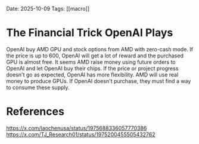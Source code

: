 Date: 2025-10-09
Tags: [[macro]]

# The Financial Trick OpenAI Plays

OpenAI buy AMD GPU and stock options from AMD with zero-cash mode.
If the price is up to 600, OpenAI will get a lot of reward and the purchased GPU is almost free. It seems AMD raise money using future orders to OpenAI and let OpenAI buy their chips.
If the price or project progress doesn't go as expected, OpenAI has more flexibility. AMD will use real money to produce GPUs. If OpenAI doesn't purchase, they must find a way to consume these supply. 

# References
https://x.com/laochenusa/status/1975688336057770386
https://x.com/TJ_Research01/status/1975200455505432762